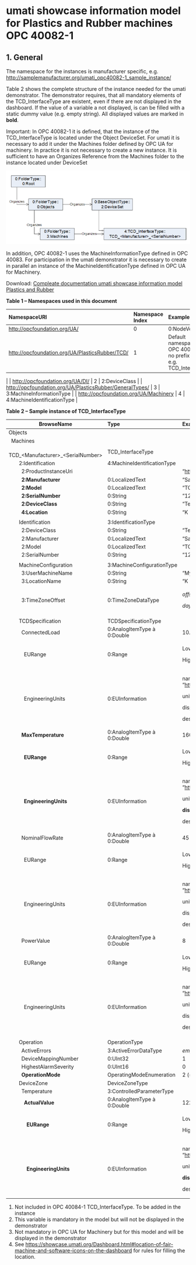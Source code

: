 # umati showcase information model for Plastics and Rubber machines OPC 40082-1

## 1. General
The namespace for the instances is manufacturer specific, e.g. http://samplemanufacturer.org/umati_opc40082-1_sample_instance/

Table 2 shows the complete structure of the instance needed for the umati demonstrator. The demonstrator requires, that all mandatory elements of the TCD_InterfaceType are existent, even if there are not displayed in the dashboard. If the value of a variable a not displayed, is can be filled with a static dummy value (e.g. empty string). All displayed values are marked in **bold**.

Important: In OPC 40082-1 it is defined, that the instance of the TCD_InterfaceType is located under the Object DeviceSet. For umati it is necessary to add it under the Machines folder defined by OPC UA for machinery. In practice it is not necessary to create a new instance. It is sufficient to have an Organizes Reference from the Machines folder to the instance located under DeviceSet

![OPC 40082-1 Overview](../img/PlasticsRubber/PR_40082-1_Overview.png "OPC 40082-1 Overview")

In addition, OPC 40082-1 uses the MachineInformationType defined in OPC 40083. For participation in the umati demonstrator it is necessary to create in parallel an instance of the MachineIdentificationType defined in OPC UA for Machinery.

Download: [Compleate documentation umati showcase information model Plastics and Rubber](https://github.com/umati/Showcase/tree/main/img/PlasticsRubber/PR_40082-1_PDF.pdf)

**Table 1 – Namespaces used in this document**

| **NamespaceURI** | **Namespace Index** | **Example** |
| :- | :- | :- |
| http://opcfoundation.org/UA/ | 0 | 0:NodeVersion |
| http://opcfoundation.org/UA/PlasticsRubber/TCD/ | 1 | Default namespace of OPC 40082-1 --> no prefix used, e.g. TCD_InterfaceType
 |
| http://opcfoundation.org/UA/DI/ | 2 | 2:DeviceClass |
| http://opcfoundation.org/UA/PlasticsRubber/GeneralTypes/ | 3 | 3:MachineInformationType |
| http://opcfoundation.org/UA/Machinery | 4 | 4:MachineIdentificationType |

**Table 2 – Sample instance of TCD_InterfaceType**

|**BrowseName**|**Type**|**Example Value**|**Remarks**|
| - | :- | :- | :- |
|Objects||||
|&ensp;Machines||||
|&ensp;&ensp;&ensp;TCD_&lt;Manufacturer>_&lt;SerialNumber>|TCD\_InterfaceType|||
|&ensp;&ensp;&ensp;&ensp;2:Identification|4:MachineIdentificationType||1)|
|&ensp;&ensp;&ensp;&ensp;&ensp;2:ProductInstanceUri||“http://samplemanufacturer.com/TCD1234”|2)|
|&ensp;&ensp;&ensp;&ensp;&ensp;**2:Manufacturer**|0:LocalizedText|“Sample Manufacturer”||
|&ensp;&ensp;&ensp;&ensp;&ensp;**2:Model**|0:LocalizedText|“TCD 3000”|3)|
|&ensp;&ensp;&ensp;&ensp;&ensp;**2:SerialNumber**|0:String|“1234”||
|&ensp;&ensp;&ensp;&ensp;&ensp;**2:DeviceClass**|0:String|“Temperature Control Device”||
|&ensp;&ensp;&ensp;&ensp;&ensp;**4:Location**|0:String|“K 14 F42/N 51.260407 E 6.744588”|3), 4)|
|||||
|&ensp;&ensp;&ensp;&ensp;Identification|3:IdentificationType|||
|&ensp;&ensp;&ensp;&ensp;&ensp;2:DeviceClass|0:String|“Temperature Control Device”||
|&ensp;&ensp;&ensp;&ensp;&ensp;2:Manufacturer|0:LocalizedText|“Sample Manufacturer”||
|&ensp;&ensp;&ensp;&ensp;&ensp;2:Model|0:LocalizedText|“TCD 3000”||
|&ensp;&ensp;&ensp;&ensp;&ensp;2:SerialNumber|0:String|“1234”||
|||||
|&ensp;&ensp;&ensp;&ensp;MachineConfiguration|3:MachineConfigurationType||2)|
|&ensp;&ensp;&ensp;&ensp;&ensp;3:UserMachineName|0:String|“My TCD”|2)|
|&ensp;&ensp;&ensp;&ensp;&ensp;3:LocationName|0:String|“K 14 F42/N 51.260407 E 6.744588”|2)|
|&ensp;&ensp;&ensp;&ensp;&ensp;3:TimeZoneOffset|0:TimeZoneDataType|<p>*offset*: 0</p><p>*daylightSavingInOffset:* true</p>|2)|
|||||
|&ensp;&ensp;&ensp;&ensp;TCDSpecification|TCDSpecificationType|||
|&ensp;&ensp;&ensp;&ensp;&ensp;ConnectedLoad|0:AnalogItemType à 0:Double|10.2|2)|
|&ensp;&ensp;&ensp;&ensp;&ensp;&ensp;EURange|0:Range|<p>Low: 0</p><p>High: 20</p>|2)|
|&ensp;&ensp;&ensp;&ensp;&ensp;&ensp;EngineeringUnits|0:EUInformation|<p>namespaceUri: “http://www.opcfoundation.org/UA/units/un/cefact”</p><p>unitId: 4937556</p><p>displayName: “kw”</p><p>description: “kilowatt”</p>|2)|
|&ensp;&ensp;&ensp;&ensp;&ensp;**MaxTemperature**|0:AnalogItemType à 0:Double|160||
|&ensp;&ensp;&ensp;&ensp;&ensp;&ensp;**EURange**|0:Range|<p>Low: 0</p><p>High: 200</p>|2)|
|&ensp;&ensp;&ensp;&ensp;&ensp;&ensp;**EngineeringUnits**|0:EUInformation|<p>namespaceUri: “http://www.opcfoundation.org/UA/units/un/cefact”</p><p>unitId: 4408652</p><p>**displayName: “°C”**</p><p>description: “degree Celsius”</p>||
|&ensp;&ensp;&ensp;&ensp;&ensp;NominalFlowRate|0:AnalogItemType à 0:Double|45|2)|
|&ensp;&ensp;&ensp;&ensp;&ensp;&ensp;EURange|0:Range|<p>Low: 0</p><p>High: 100</p>|2)|
|&ensp;&ensp;&ensp;&ensp;&ensp;&ensp;EngineeringUnits|0:EUInformation|<p>namespaceUri: “http://www.opcfoundation.org/UA/units/un/cefact”</p><p>unitId: 19506</p><p>displayName: “l/min”</p><p>description: “litre per minute”</p>|2)|
|&ensp;&ensp;&ensp;&ensp;&ensp;PowerValue|0:AnalogItemType à 0:Double|8|2)|
|&ensp;&ensp;&ensp;&ensp;&ensp;&ensp;EURange|0:Range|<p>Low: 0</p><p>High: 20</p>|2)|
|&ensp;&ensp;&ensp;&ensp;&ensp;&ensp;EngineeringUnits|0:EUInformation|<p>namespaceUri: “http://www.opcfoundation.org/UA/units/un/cefact”</p><p>unitId: 4937556</p><p>displayName: “kw”</p><p>description: “kilowatt”</p>|2)|
|||||
|&ensp;&ensp;&ensp;&ensp;Operation|OperationType|||
|&ensp;&ensp;&ensp;&ensp;&ensp;ActiveErrors|3:ActiveErrorDataType|*empty array / NULL*|2)|
|&ensp;&ensp;&ensp;&ensp;&ensp;DeviceMappingNumber|0:UInt32|1|2)|
|&ensp;&ensp;&ensp;&ensp;&ensp;HighestAlarmSeverity|0:UInt16|0|2)|
|&ensp;&ensp;&ensp;&ensp;&ensp;**OperationMode**|OperatingModeEnumeration|2 (= NORMAL\_OPERATION)||
|&ensp;&ensp;&ensp;&ensp;DeviceZone|DeviceZoneType|||
|&ensp;&ensp;&ensp;&ensp;&ensp;Temperature|3:ControlledParameterType|||
|&ensp;&ensp;&ensp;&ensp;&ensp;&ensp;**ActualValue**|0:AnalogItemType à 0:Double|122.4||
|&ensp;&ensp;&ensp;&ensp;&ensp;&ensp;&ensp;**EURange**|0:Range|<p>Low: 0</p><p>High: 200</p>|2)|
|&ensp;&ensp;&ensp;&ensp;&ensp;&ensp;&ensp;**EngineeringUnits**|0:EUInformation|<p>namespaceUri: “http://www.opcfoundation.org/UA/units/un/cefact”</p><p>unitId: 4408652</p><p>**displayName: “°C”**</p><p>description: “degree Celsius”</p>||

1)	Not included in OPC 40084-1 TCD_InterfaceType. To be added in the instance
2)	This variable is mandatory in the model but will not be displayed in the demonstrator
3)	Not mandatory in OPC UA for Machinery but for this model and will be displayed in the demonstrator
4)	See https://showcase.umati.org/Dashboard.html#location-of-fair-machine-and-software-icons-on-the-dashboard for rules for filling the location.
